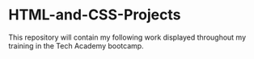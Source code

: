 # HTML-and-CSS-Projects

This repository will contain my following work displayed throughout my training in the Tech Academy bootcamp.
